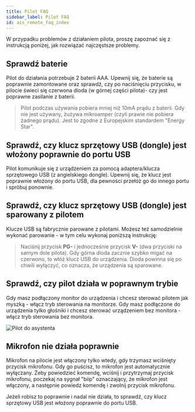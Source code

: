 ```yaml
---
title: Pilot FAQ
sidebar_label: Pilot FAQ
id: ais_remote_faq_index
---
```



W przypadku problemów z działaniem pilota, proszę zapoznać się z instrukcją poniżej, jak rozwiązać najczęstsze problemy.


## Sprawdź baterie


Pilot do działania potrzebuje 2 baterii AAA. Upewnij się, że baterie są poprawnie zamontowane oraz sprawdź, czy po naciśnięciu przycisku, w pilocie świeci się czerwona dioda (w górnej części pilota)- czy jest poprawne zasilanie z baterii.

>Pilot podczas używania pobiera mniej niż 10mA prądu z baterii. Gdy nie jest używany, żużywa mikroamper (czyli prawie nie pobiera żadnego prądu). Jest to zgodne z Europejskim standardem "Energy Star".  


## Sprawdź, czy klucz sprzętowy USB (dongle) jest włożony poprawnie do portu USB


Pilot komunikuje się z urządzeniem za pomocą adaptera/klucza sprzętowego USB (z angielskiego dongle). Upewnij się, że klucz jest poprawnie włożony do portu USB, dla pewności przełóż go do innego portu i spróbuj ponownie.



## Sprawdź, czy klucz sprzętowy USB (dongle) jest sparowany z pilotem


Klucze USB są fabrycznie parowane z pilotami. Możesz też samodzielnie wykonać parowanie - w tym celu wykonaj poniższą instrukcję:

>Naciśnij przycisk **PG-** i jednocześnie przycisk **V-** (dwa przyciski na samym dole pilota). Gdy górna dioda zacznie szybko migać na czerwono, to włóż klucz USB do urządzenia. Dioda powinna się po chwili wyłączyć, co oznacza, że urządzenia są sparowane.  


## Sprawdź, czy pilot działa w poprawnym trybie

Gdy masz podłączony monitor do urządzenia  i chcesz sterować pilotem jak myszką - włącz tryb sterowania na monitorze.
Gdy masz podłączone do urządzenia tylko głośniki i chcesz sterować urządzeniem bez monitora - włącz tryb sterowania bez monitora.

![Pilot do asystenta](/AIS-docs/img/en/remote/remote_change_mode.png)


## Mikrofon nie działa poprawnie

Mikrofon na pilocie jest włączony tylko wtedy, gdy trzymasz wciśnięty przycisk mikrofonu. Gdy go puścisz, to mikrofon jest automatycznie wyłączany.
Żeby powiedzieć komendę, wciśnij i przytrzymaj przycisk mikrofonu, poczekaj na sygnał "biip" oznaczający, że mikrofon jest włączony, a następnie powiedz komendę i zwolnij przycisk mikrofonu.

Jeżeli robisz to poprawnie i nadal nie działa, to sprawdź, czy klucz sprzętowy USB jest włożony poprawnie do portu USB.

